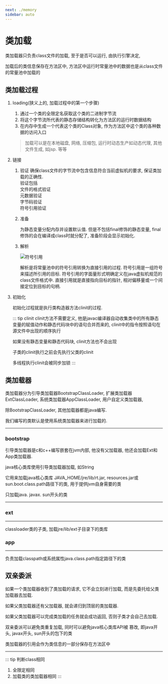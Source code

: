```yaml
---
next: ./memory
sidebar: auto
---
```

# 类加载


类加载器只负责class文件的加载, 至于是否可以运行, 由执行引擎决定, 

加载后的类信息保存在方法区中, 方法区中运行时常量池中的数据也是从class文件的常量池中加载的


## 类加载过程

1. loading(狭义上的,  加载过程中的第一个步骤)

    1. 通过一个类的全限定名获取这个类的二进制字节流
    2. 将这个字节流所代表的静态存储结构转化为方法区的运行时数据结构
    3. 在内存中生成一个代表这个类的Class对象, 作为方法区中这个类的各种数据的访问入口
    
    > 加载可以是在本地磁盘, 网络, 压缩包, 运行时动态生产如动态代理, 其他文件生成, 如jsp. 等等
    
2. 链接

    1. 验证
        确保class文件的字节流中包含信息符合当前虚拟机的要求, 保证类加载的正确性.  
        验证包括  
        文件的格式验证  
        元数据验证  
        字节码验证  
        符号引用验证  
    2. 准备
    
        为静态变量分配内存并设置默认值. 但是不包括final修饰的静态变量, final修饰的会在编译成class时就分配了, 准备阶段会显示初始化.
        
    3. 解析

        ![符号引用](https://cdn.jsdelivr.net/gh/NiceAshin/FileStore/blogImage/code-ref.png)
        
        解析是将常量池中的符号引用转换为直接引用的过程. 
        符号引用是一组符号来描述所引用的目标. 符号引用的字面量形式明确定义在java虚拟机规范的class文件格式中. 
        直接引用就是直接指向目标的指针, 相对偏移量或一个间接定位到目标的句柄. 

3. 初始化

    初始化过程就是执行类构造器方法clinit的过程.
    
    ::: tip clinit
     clinit方法不需要定义, 他是javac编译器自动收集类中的所有静态变量的赋值动作和静态代码块中的语句合并而来的, clinit中的指令按照语句在源文件中出现的顺序执行
    
     如果没有静态变量和静态代码块, clinit方法也不会出现
    
     子类的clinit执行之前会先执行父类的clinit
    
     多线程执行clinit会被同步加锁
    :::    
    
## 类加载器

类加载器分为引导类加载器BootstrapClassLoader, 扩展类加载器 ExtClassLoader, 系统类加载器AppClassLoader,  用户自定义类加载器, 

除BootstrapClassLoader, 其他加载器都是java编写.

我们编写的类默认是使用系统类加载器来进行加载的.

---
### bootstrap

引导类加载器是c和c++编写嵌套在jvm内部, 他没有父加载器, 他还会加载Ext和App类加载器.

java核心类库使用引导类加载器加载, 如String

它用来加载java核心类库  JAVA_HOME/jre/lib/rt.jar, resources.jar或sun.boot.class.path路径下的类, 用于提供jvm自身需要的类

只加载java. javax. sun开头的类

---
### ext 

---
classloader类的子类,  加载jre/lib/ext子目录下的类库

### app    

---
负责加载classpath或系统属性java.class.path指定路径下的类

## 双亲委派

如果一个类加载器收到了类加载的请求, 它不会立刻进行加载, 而是先委托给父类加载器去加载. 

如果父类加载器还有父加载器, 就会递归到顶层的类加载器. 

如果父类加载器可以完成类加载的任务就会成功返回, 否则子类才会自己去加载.

双亲委派可以避免类重复加载, 同时可以避免java核心类库API被 篡改, 即java开头, javax开头, sun开头的包下的类

类加载器的引用会作为类信息的一部分保存在方法区中

---
::: tip 判断class相同
1. 全限定相同
2. 加载类的类加载器相同
:::

